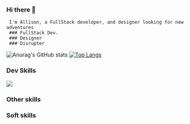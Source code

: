 ### Hi there 👋

     I'm Allison, a FullStack developer, and designer looking for new adventures
     ### FullStack Dev.
     ### Designer
     ### Disrupter

![Anurag's GitHub stats](https://github-readme-stats.vercel.app/api?username=allisonvp&show_icons=true&theme=radical)
[![Top Langs](https://github-readme-stats.vercel.app/api/top-langs/?username=allisonvp)](https://github.com/anuraghazra/github-readme-stats)

### Dev Skills

<p>
  <a href="https://skillicons.dev">
    <img src="https://skillicons.dev/icons?i=git,ruby,rails,javascript,react,postgresql,html,css,sass" />
  </a>
</p>

### Other skills



### Soft skills
